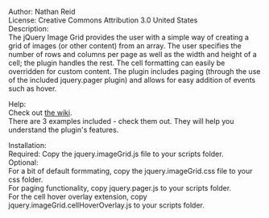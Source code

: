 ﻿Author: Nathan Reid  
License: Creative Commons Attribution 3.0 United States  
Description:  
The jQuery Image Grid provides the user with a simple way of creating a grid of images (or other content) from an array.
The user specifies the number of rows and columns per page as well as the width and height of a cell; the plugin handles the rest.
The cell formatting can easily be overridden for custom content.
The plugin includes paging (through the use of the included jquery.pager plugin) and allows for easy addition of events such as hover.  
  
Help:  
Check out [the wiki](/nathantreid/jquery.imageGrid/wiki).  
There are 3 examples included - check them out. They will help you understand the plugin's features.  
  
Installation:   
Required: Copy the jquery.imageGrid.js file to your scripts folder.  
Optional:   
	For a bit of default formmating, copy the jquery.imageGrid.css file to your css folder.  
	For paging functionality, copy jquery.pager.js to your scripts folder.  
	For the cell hover overlay extension, copy jquery.imageGrid.cellHoverOverlay.js to your scripts folder.  


